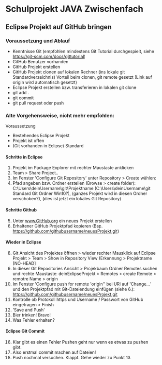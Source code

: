 # Schulprojekt JAVA Zwischenfach
## Eclipse Projekt auf GitHub bringen
### Voraussetzung und Ablauf
* Kenntnisse Git (empfohlen mindestens Git Tutorial durchgespielt, siehe https://git-scm.com/docs/gittutorial)
* GitHub Benutzer vorhanden
* GitHub Projekt erstellen
* GitHub Projekt clonen auf lokalen Rechner (ins lokale git Standardverzeichnis) Vorteil beim clonen, git remote gesetzt (Link auf origin wird automatisch gesetzt)
* Eclipse Projekt erstellen bzw. transferieren in lokalen git clone
* git add .
* git commit
* git pull request oder push

### Alte Vorgehensweise, nicht mehr empfohlen:
Voraussetzung
- Bestehendes Eclipse Projekt
- Projekt ist offen
- (Git vorhanden in Eclipse) Standard

#### Schritte in Eclipse
1. Projekt im Package Explorer mit rechter Maustaste anklicken
2. Team > Share Project..
3. Im Fenster 'Configure Git Repository' unter Repository > Create wählen:
4. Pfad angeben bzw. Ordner erstellen (Browse > create folder): C:\Users\deinUsername\git\Projektname (C:\Users\deinUsername\git Standard Git Ordner Win10?), (ganzes Projekt wird in diesen Ordner verschoben?), (dies ist jetzt ein lokales Git Repository)
#### Schritte Github
5. Unter www.GitHub.org ein neues Projekt erstellen
6. Erhaltener GitHub Projektpfad kopieren (Bsp. https://github.com/githubusername/neuesProjekt.git)
#### Wieder in Eclipse
8. Git Ansicht des Projektes öffnen > wieder rechter Mausklick auf Eclipse Projekt > Team > Show in Repository View (Erkennung > Projektname [NO-HEAD]
9. In dieser Git Repositories Ansicht > Projekbaum Ordner Remotes suchen und rechte Maustaste: deinEclipseProjekt > Remotes > create Remote > remotre Name > origin
10. Im Fenster 'Configure push for remote 'origin'' bei URI auf 'Change...' und den Projektpfad mit Git-Dateiendung einfügen (siehe 6.): https://github.com/githubusername/neuesProjekt.git
11. Kontrolle ob Protokoll https und Username / Passwort von GitHub eingetragen > Finish
12. 'Save and Push'
13. Bier trinken! Bravo!
14. Was Fehler erhalten?
#### Eclipse Git Commit
16. Klar gibt es einen Fehler Pushen geht nur wenn es etwas zu pushen gibt.
17. Also erstmal commit machen auf Dateien!
18. Push nochmal versuchen. Klappt. Gehe wieder zu Punkt 13.
